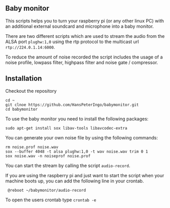 Baby monitor
------------------------------

This scripts helps you to turn your raspberry pi (or any other linux PC) with an additional external soundcard and microphone into a baby monitor. 

There are two different scripts which are used to stream the audio from the ALSA port `plughw:1,0` using the rtp protocol to the multicast url `rtp://224.0.1.14:6000`.

To reduce the amount of noise recorded the script includes the usage of a noise profile, lowpass filter, highpass filter and noise gate / compressor. 

Installation
---------------

Checkout the repository
    
    cd ~
    git clnoe https://github.com/HansPeterIngo/babymonitor.git
    cd babymonitor

To use the baby monitor you need to install the following packages:

    sudo apt-get install sox libav-tools libavcodec-extra

You can generate your own noise file by using the following commands:

    rm noise.prof noise.wav
    sox --buffer 4048 -t alsa plughw:1,0 -t wav noise.wav trim 0 1
    sox noise.wav -n noiseprof noise.prof

You can start the stream by calling the script `audio-record`.

If you are using the raspberry pi and just want to start the script when your machine boots up, you can add the following line in your crontab.

     @reboot ~/babymonitor/audio-record

To open the users crontab type `crontab -e`
